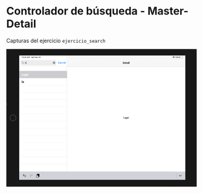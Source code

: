 # Controlador de búsqueda - Master-Detail
Capturas del ejercicio `ejercicio_search`

![Captura 1](https://github.com/yasmanets/ios_iu/blob/main/5%20ejercicio_search/captures/search.png)

